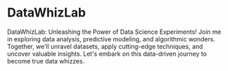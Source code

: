 # DataWhizLab
DataWhizLab: Unleashing the Power of Data Science Experiments! Join me in exploring data analysis, predictive modeling, and algorithmic wonders. Together, we'll unravel datasets, apply cutting-edge techniques, and uncover valuable insights. Let's embark on this data-driven journey to become true data whizzes.
